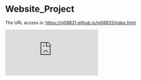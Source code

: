 # Website_Project

The URL access is:  https://nj08831.github.io/nj08831/index.html

![WebSite Project](https://nj08831.github.io/nj08831/Data_Graph_3.html)
